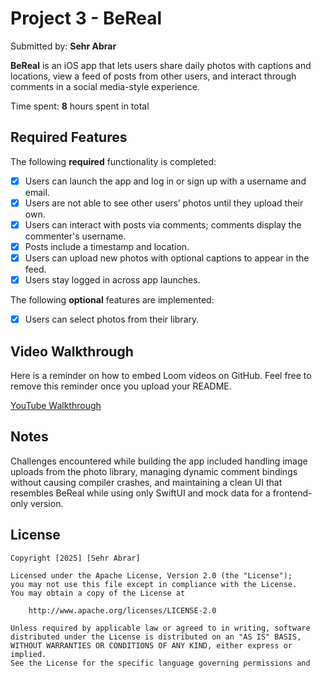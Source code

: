 # Project 3 - **BeReal**

Submitted by: **Sehr Abrar**

**BeReal** is an iOS app that lets users share daily photos with captions and locations, view a feed of posts from other users, and interact through comments in a social media-style experience.  

Time spent: **8** hours spent in total  

## Required Features

The following **required** functionality is completed:

- [x] Users can launch the app and log in or sign up with a username and email.  
- [x] Users are not able to see other users’ photos until they upload their own.  
- [x] Users can interact with posts via comments; comments display the commenter's username.  
- [x] Posts include a timestamp and location.  
- [x] Users can upload new photos with optional captions to appear in the feed.  
- [x] Users stay logged in across app launches.  

The following **optional** features are implemented:

- [x] Users can select photos from their library.  

## Video Walkthrough

Here is a reminder on how to embed Loom videos on GitHub. Feel free to remove this reminder once you upload your README.  

[YouTube Walkthrough](https://youtube.com/shorts/0CfLS68b9cw?feature=share)  

## Notes

Challenges encountered while building the app included handling image uploads from the photo library, managing dynamic comment bindings without causing compiler crashes, and maintaining a clean UI that resembles BeReal while using only SwiftUI and mock data for a frontend-only version.  

## License

    Copyright [2025] [Sehr Abrar]

    Licensed under the Apache License, Version 2.0 (the "License");
    you may not use this file except in compliance with the License.
    You may obtain a copy of the License at

        http://www.apache.org/licenses/LICENSE-2.0

    Unless required by applicable law or agreed to in writing, software
    distributed under the License is distributed on an "AS IS" BASIS,
    WITHOUT WARRANTIES OR CONDITIONS OF ANY KIND, either express or implied.
    See the License for the specific language governing permissions and

